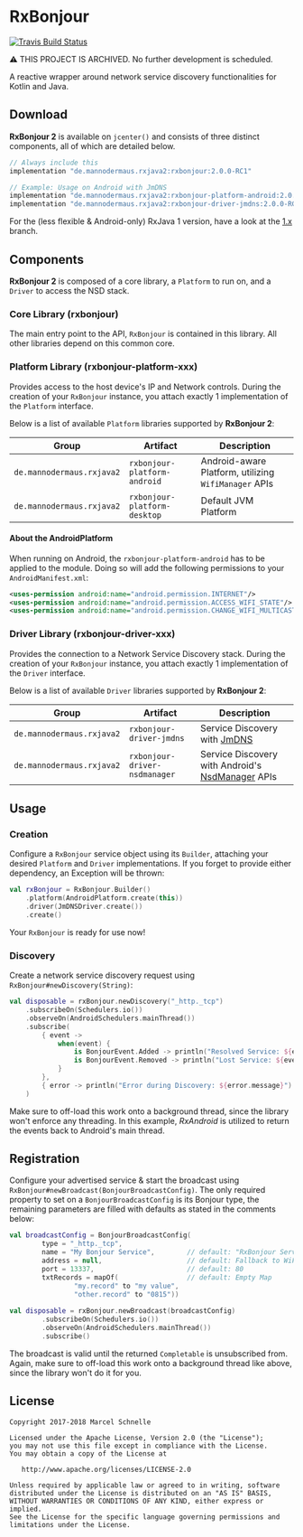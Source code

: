 # RxBonjour

[![Travis Build Status](https://travis-ci.org/mannodermaus/RxBonjour.svg?branch=2.x)][travisci]

⚠️ THIS PROJECT IS ARCHIVED. No further development is scheduled.

A reactive wrapper around network service discovery functionalities for Kotlin and Java.

## Download

**RxBonjour 2** is available on `jcenter()` and consists of three distinct components, all of which are detailed below.

```groovy
// Always include this
implementation "de.mannodermaus.rxjava2:rxbonjour:2.0.0-RC1"

// Example: Usage on Android with JmDNS
implementation "de.mannodermaus.rxjava2:rxbonjour-platform-android:2.0.0-RC1"
implementation "de.mannodermaus.rxjava2:rxbonjour-driver-jmdns:2.0.0-RC1"
```

For the (less flexible & Android-only) RxJava 1 version, have a look at the [1.x][onex] branch.

## Components

**RxBonjour 2** is composed of a core library, a `Platform` to run on, and a `Driver` to access the NSD stack.

### Core Library (rxbonjour)

The main entry point to the API, `RxBonjour` is contained in this library. All other libraries depend on this common core.

### Platform Library (rxbonjour-platform-xxx)

Provides access to the host device's IP and Network controls.
During the creation of your `RxBonjour` instance, you attach exactly 1 implementation of the `Platform` interface.
 
Below is a list of available `Platform` libraries supported by **RxBonjour 2**:

|Group|Artifact|Description|
|---|---|---|
|`de.mannodermaus.rxjava2`|`rxbonjour-platform-android`|Android-aware Platform, utilizing `WifiManager` APIs|
|`de.mannodermaus.rxjava2`|`rxbonjour-platform-desktop`|Default JVM Platform|

#### About the AndroidPlatform

When running on Android, the `rxbonjour-platform-android` has to be applied to the module.
Doing so will add the following permissions to your `AndroidManifest.xml`:

```xml
<uses-permission android:name="android.permission.INTERNET"/>
<uses-permission android:name="android.permission.ACCESS_WIFI_STATE"/>
<uses-permission android:name="android.permission.CHANGE_WIFI_MULTICAST_STATE"/>
```

### Driver Library (rxbonjour-driver-xxx)

Provides the connection to a Network Service Discovery stack.
During the creation of your `RxBonjour` instance, you attach exactly 1 implementation of the `Driver` interface.

Below is a list of available `Driver` libraries supported by **RxBonjour 2**:

|Group|Artifact|Description|
|---|---|---|
|`de.mannodermaus.rxjava2`|`rxbonjour-driver-jmdns`|Service Discovery with [JmDNS][jmdns]|
|`de.mannodermaus.rxjava2`|`rxbonjour-driver-nsdmanager`|Service Discovery with Android's [NsdManager][nsdmanager] APIs|

## Usage

### Creation

Configure a `RxBonjour` service object using its `Builder`,
attaching your desired `Platform` and `Driver` implementations.
If you forget to provide either dependency, an Exception will be thrown:

```kotlin
val rxBonjour = RxBonjour.Builder()
    .platform(AndroidPlatform.create(this))
    .driver(JmDNSDriver.create())
    .create()
```

Your `RxBonjour` is ready for use now!

### Discovery

Create a network service discovery request using `RxBonjour#newDiscovery(String)`:

```kotlin
val disposable = rxBonjour.newDiscovery("_http._tcp")
    .subscribeOn(Schedulers.io())
    .observeOn(AndroidSchedulers.mainThread())
    .subscribe(
        { event ->
            when(event) {
                is BonjourEvent.Added -> println("Resolved Service: ${event.service}")
                is BonjourEvent.Removed -> println("Lost Service: ${event.service}")
            }
        },
        { error -> println("Error during Discovery: ${error.message}") }
    )
```

Make sure to off-load this work onto a background thread, since the library won't enforce any threading. 
In this example, *RxAndroid* is utilized to return the events back to Android's main thread.

## Registration

Configure your advertised service & start the broadcast using `RxBonjour#newBroadcast(BonjourBroadcastConfig)`.
The only required property to set on a `BonjourBroadcastConfig` is its Bonjour type, the remaining parameters
are filled with defaults as stated in the comments below:

```kotlin
val broadcastConfig = BonjourBroadcastConfig(
        type = "_http._tcp",
        name = "My Bonjour Service",        // default: "RxBonjour Service"
        address = null,                     // default: Fallback to WiFi address provided by Platform
        port = 13337,                       // default: 80
        txtRecords = mapOf(                 // default: Empty Map
                "my.record" to "my value",
                "other.record" to "0815"))
                
val disposable = rxBonjour.newBroadcast(broadcastConfig)
        .subscribeOn(Schedulers.io())
        .observeOn(AndroidSchedulers.mainThread())
        .subscribe()
```

The broadcast is valid until the returned `Completable` is unsubscribed from.
Again, make sure to off-load this work onto a background thread like above, since the library won't do it for you.

## License

	Copyright 2017-2018 Marcel Schnelle

	Licensed under the Apache License, Version 2.0 (the "License");
	you may not use this file except in compliance with the License.
	You may obtain a copy of the License at

	   http://www.apache.org/licenses/LICENSE-2.0

	Unless required by applicable law or agreed to in writing, software
	distributed under the License is distributed on an "AS IS" BASIS,
	WITHOUT WARRANTIES OR CONDITIONS OF ANY KIND, either express or implied.
	See the License for the specific language governing permissions and
	limitations under the License.

	
 [jmdns]: https://github.com/openhab/jmdns
 [nsdmanager]: https://developer.android.com/reference/android/net/nsd/NsdManager
 [jit]: https://jitpack.io
 [onex]: https://github.com/mannodermaus/RxBonjour/tree/1.x
 [travisci]: https://travis-ci.org/mannodermaus/RxBonjour
